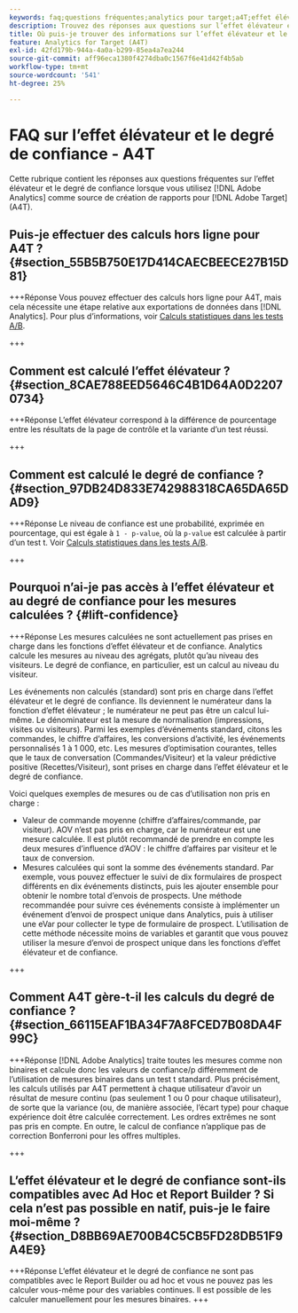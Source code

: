 ```yaml
---
keywords: faq;questions fréquentes;analytics pour target;a4T;effet élévateur;ad hoc;créateur de rapport;degré de confiance
description: Trouvez des réponses aux questions sur l’effet élévateur et le degré de confiance lorsque vous utilisez Analytics for [!DNL Target] (A4T). A4T vous permet d’utiliser la création de rapports Analytics pour les activités  [!DNL Target] .
title: Où puis-je trouver des informations sur l’effet élévateur et le degré de confiance avec A4T ?
feature: Analytics for Target (A4T)
exl-id: 42fd179b-944a-4a0a-b299-85ea4a7ea244
source-git-commit: aff96eca1380f4274dba0c1567f6e41d42f4b5ab
workflow-type: tm+mt
source-wordcount: '541'
ht-degree: 25%

---
```


# FAQ sur l’effet élévateur et le degré de confiance - A4T

Cette rubrique contient les réponses aux questions fréquentes sur l’effet élévateur et le degré de confiance lorsque vous utilisez [!DNL Adobe Analytics] comme source de création de rapports pour [!DNL Adobe Target] (A4T).

## Puis-je effectuer des calculs hors ligne pour A4T ? {#section_55B5B750E17D414CAECBEECE27B15D81}

+++Réponse
Vous pouvez effectuer des calculs hors ligne pour A4T, mais cela nécessite une étape relative aux exportations de données dans [!DNL Analytics]. Pour plus d’informations, voir [Calculs statistiques dans les tests A/B](/help/main/c-reports/statistical-methodology/statistical-calculations.md).

+++

## Comment est calculé l’effet élévateur ? {#section_8CAE788EED5646C4B1D64A0D22070734}

+++Réponse
L’effet élévateur correspond à la différence de pourcentage entre les résultats de la page de contrôle et la variante d’un test réussi.

+++

## Comment est calculé le degré de confiance ? {#section_97DB24D833E742988318CA65DA65DAD9}

+++Réponse
Le niveau de confiance est une probabilité, exprimée en pourcentage, qui est égale à `1 - p-value`, où la `p-value` est calculée à partir d’un test t. Voir [Calculs statistiques dans les tests A/B](/help/main/c-reports/statistical-methodology/statistical-calculations.md).

+++

## Pourquoi n’ai-je pas accès à l’effet élévateur et au degré de confiance pour les mesures calculées ? {#lift-confidence}

+++Réponse
Les mesures calculées ne sont actuellement pas prises en charge dans les fonctions d’effet élévateur et de confiance. Analytics calcule les mesures au niveau des agrégats, plutôt qu’au niveau des visiteurs. Le degré de confiance, en particulier, est un calcul au niveau du visiteur.

Les événements non calculés (standard) sont pris en charge dans l’effet élévateur et le degré de confiance. Ils deviennent le numérateur dans la fonction d’effet élévateur ; le numérateur ne peut pas être un calcul lui-même. Le dénominateur est la mesure de normalisation (impressions, visites ou visiteurs). Parmi les exemples d’événements standard, citons les commandes, le chiffre d’affaires, les conversions d’activité, les événements personnalisés 1 à 1 000, etc. Les mesures d’optimisation courantes, telles que le taux de conversation (Commandes/Visiteur) et la valeur prédictive positive (Recettes/Visiteur), sont prises en charge dans l’effet élévateur et le degré de confiance.

Voici quelques exemples de mesures ou de cas d’utilisation non pris en charge :

* Valeur de commande moyenne (chiffre d’affaires/commande, par visiteur). AOV n’est pas pris en charge, car le numérateur est une mesure calculée. Il est plutôt recommandé de prendre en compte les deux mesures d’influence d’AOV : le chiffre d’affaires par visiteur et le taux de conversion.
* Mesures calculées qui sont la somme des événements standard. Par exemple, vous pouvez effectuer le suivi de dix formulaires de prospect différents en dix événements distincts, puis les ajouter ensemble pour obtenir le nombre total d’envois de prospects. Une méthode recommandée pour suivre ces événements consiste à implémenter un événement d’envoi de prospect unique dans Analytics, puis à utiliser une eVar pour collecter le type de formulaire de prospect. L’utilisation de cette méthode nécessite moins de variables et garantit que vous pouvez utiliser la mesure d’envoi de prospect unique dans les fonctions d’effet élévateur et de confiance.

+++

## Comment A4T gère-t-il les calculs du degré de confiance ? {#section_66115EAF1BA34F7A8FCED7B08DA4F99C}

+++Réponse
[!DNL Adobe Analytics] traite toutes les mesures comme non binaires et calcule donc les valeurs de confiance/p différemment de l’utilisation de mesures binaires dans un test t standard. Plus précisément, les calculs utilisés par A4T permettent à chaque utilisateur d’avoir un résultat de mesure continu (pas seulement 1 ou 0 pour chaque utilisateur), de sorte que la variance (ou, de manière associée, l’écart type) pour chaque expérience doit être calculée correctement. Les ordres extrêmes ne sont pas pris en compte. En outre, le calcul de confiance n’applique pas de correction Bonferroni pour les offres multiples.

+++

## L’effet élévateur et le degré de confiance sont-ils compatibles avec Ad Hoc et Report Builder ? Si cela n’est pas possible en natif, puis-je le faire moi-même ? {#section_D8BB69AE700B4C5CB5FD28DB51F9A4E9}

+++Réponse
L’effet élévateur et le degré de confiance ne sont pas compatibles avec le Report Builder ou ad hoc et vous ne pouvez pas les calculer vous-même pour des variables continues. Il est possible de les calculer manuellement pour les mesures binaires.
+++
